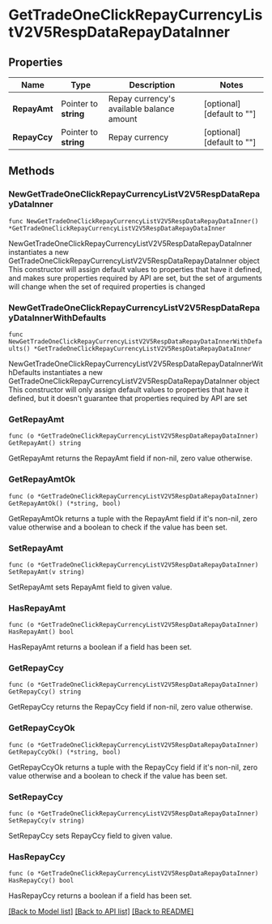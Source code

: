 # GetTradeOneClickRepayCurrencyListV2V5RespDataRepayDataInner

## Properties

Name | Type | Description | Notes
------------ | ------------- | ------------- | -------------
**RepayAmt** | Pointer to **string** | Repay currency&#39;s available balance amount | [optional] [default to ""]
**RepayCcy** | Pointer to **string** | Repay currency | [optional] [default to ""]

## Methods

### NewGetTradeOneClickRepayCurrencyListV2V5RespDataRepayDataInner

`func NewGetTradeOneClickRepayCurrencyListV2V5RespDataRepayDataInner() *GetTradeOneClickRepayCurrencyListV2V5RespDataRepayDataInner`

NewGetTradeOneClickRepayCurrencyListV2V5RespDataRepayDataInner instantiates a new GetTradeOneClickRepayCurrencyListV2V5RespDataRepayDataInner object
This constructor will assign default values to properties that have it defined,
and makes sure properties required by API are set, but the set of arguments
will change when the set of required properties is changed

### NewGetTradeOneClickRepayCurrencyListV2V5RespDataRepayDataInnerWithDefaults

`func NewGetTradeOneClickRepayCurrencyListV2V5RespDataRepayDataInnerWithDefaults() *GetTradeOneClickRepayCurrencyListV2V5RespDataRepayDataInner`

NewGetTradeOneClickRepayCurrencyListV2V5RespDataRepayDataInnerWithDefaults instantiates a new GetTradeOneClickRepayCurrencyListV2V5RespDataRepayDataInner object
This constructor will only assign default values to properties that have it defined,
but it doesn't guarantee that properties required by API are set

### GetRepayAmt

`func (o *GetTradeOneClickRepayCurrencyListV2V5RespDataRepayDataInner) GetRepayAmt() string`

GetRepayAmt returns the RepayAmt field if non-nil, zero value otherwise.

### GetRepayAmtOk

`func (o *GetTradeOneClickRepayCurrencyListV2V5RespDataRepayDataInner) GetRepayAmtOk() (*string, bool)`

GetRepayAmtOk returns a tuple with the RepayAmt field if it's non-nil, zero value otherwise
and a boolean to check if the value has been set.

### SetRepayAmt

`func (o *GetTradeOneClickRepayCurrencyListV2V5RespDataRepayDataInner) SetRepayAmt(v string)`

SetRepayAmt sets RepayAmt field to given value.

### HasRepayAmt

`func (o *GetTradeOneClickRepayCurrencyListV2V5RespDataRepayDataInner) HasRepayAmt() bool`

HasRepayAmt returns a boolean if a field has been set.

### GetRepayCcy

`func (o *GetTradeOneClickRepayCurrencyListV2V5RespDataRepayDataInner) GetRepayCcy() string`

GetRepayCcy returns the RepayCcy field if non-nil, zero value otherwise.

### GetRepayCcyOk

`func (o *GetTradeOneClickRepayCurrencyListV2V5RespDataRepayDataInner) GetRepayCcyOk() (*string, bool)`

GetRepayCcyOk returns a tuple with the RepayCcy field if it's non-nil, zero value otherwise
and a boolean to check if the value has been set.

### SetRepayCcy

`func (o *GetTradeOneClickRepayCurrencyListV2V5RespDataRepayDataInner) SetRepayCcy(v string)`

SetRepayCcy sets RepayCcy field to given value.

### HasRepayCcy

`func (o *GetTradeOneClickRepayCurrencyListV2V5RespDataRepayDataInner) HasRepayCcy() bool`

HasRepayCcy returns a boolean if a field has been set.


[[Back to Model list]](../README.md#documentation-for-models) [[Back to API list]](../README.md#documentation-for-api-endpoints) [[Back to README]](../README.md)


